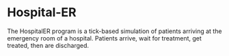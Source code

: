 # Hospital-ER
The HospitalER program is a tick-based simulation of patients arriving at the emergency room of a hospital. Patients arrive, wait for treatment, get treated, then are discharged.
